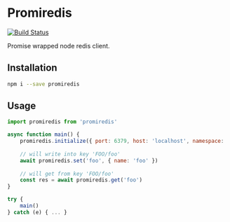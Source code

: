 # Promiredis

[![Build Status](https://travis-ci.org/esayemm/promiredis.svg?branch=master)](https://travis-ci.org/esayemm/promiredis)

Promise wrapped node redis client.

## Installation

```sh
npm i --save promiredis
```

## Usage

```javascript
import promiredis from 'promiredis'

async function main() {
	promiredis.initialize({ port: 6379, host: 'localhost', namespace: 'FOO' })
	
	// will write into key 'FOO/foo'
	await promiredis.set('foo', { name: 'foo' })
	
	// will get from key 'FOO/foo'
	const res = await promiredis.get('foo')
}

try {
	main()
} catch (e) { ... }
```